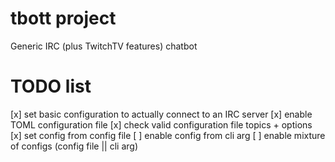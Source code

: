 # tbott project

Generic IRC (plus TwitchTV features) chatbot

# TODO list

[x] set basic configuration to actually connect to an IRC server
[x] enable TOML configuration file
[x] check valid configuration file topics + options
[x] set config from config file
[ ] enable config from cli arg
[ ] enable mixture of configs (config file || cli arg)
